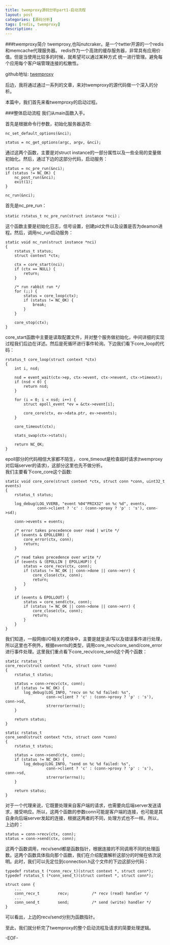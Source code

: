 ```yaml
---
title: twemproxy源码分析part1-启动流程
layout: post
categories: [源码分析]
tags: [redis, twemproxy]
description: .
---
```


###twemproxy简介
twemproxy,也叫nutcraker。是一个twtter开源的一个redis和memcache代理服务器。 redis作为一个高效的缓存服务器，非常具有应用价值。但是当使用比较多的时候，就希望可以通过某种方式 统一进行管理。避免每个应用每个客户端管理连接的松散性。  

github地址: [twemproxy](https://github.com/twitter/twemproxy)  

后边，我将通过通过一系列的文章，来对twemproxy的源代码做一个深入的分析。  

本篇中，我们首先来看twemproxy的启动过程。  

###整体启动流程
我们从main函数入手。  

首先是根据命令行参数，初始化服务器选项:  

	nc_set_default_options(&nci);

    status = nc_get_options(argc, argv, &nci);   

通过这两个函数，主要是对struct instance的一部分属性以及一些全局的变量做初始化。然后，通过下边的这部分代码，启动服务：  

	status = nc_pre_run(&nci);
    if (status != NC_OK) {
        nc_post_run(&nci);
        exit(1);
    }

    nc_run(&nci);  

首先是nc\_pre\_run：  

	static rstatus_t nc_pre_run(struct instance *nci)；  

这个函数主要是初始化日志，信号设置，创建pid文件以及设置是否为deamon进程。然后，调用nc\_run启动服务：
	
	static void nc_run(struct instance *nci)
	{
		rstatus_t status;
	    struct context *ctx;
	
	    ctx = core_start(nci);
	    if (ctx == NULL) {
	        return;
	    }
	
	    /* run rabbit run */
	    for (;;) {
	        status = core_loop(ctx);
	        if (status != NC_OK) {
	            break;
	        }
	    }
	
	    core_stop(ctx);
	}  

core\_start函数中主要是读取配置文件，并对整个服务做初始化，中间详细的实现过程我们后边在详述。然后是死循环进行事件轮询。下边我们看下core\_loop的代码：  

	rstatus_t core_loop(struct context *ctx)
	{
	    int i, nsd;
	
	    nsd = event_wait(ctx->ep, ctx->event, ctx->nevent, ctx->timeout);
	    if (nsd < 0) {
	        return nsd;
	    }
	
	    for (i = 0; i < nsd; i++) {
	        struct epoll_event *ev = &ctx->event[i];
	
	        core_core(ctx, ev->data.ptr, ev->events);
	    }
	
	    core_timeout(ctx);
	
	    stats_swap(ctx->stats);
	
	    return NC_OK;
	}

epoll部分的代码相信大家都不陌生， core\_timeout是检查超时请求(twemproxy对后端server的请求)，这部分这里也先不做分析。  
我们主要看下core\_core这个函数:  

	static void core_core(struct context *ctx, struct conn *conn, uint32_t events)
	{
	    rstatus_t status;
	
	    log_debug(LOG_VVERB, "event %04"PRIX32" on %c %d", events,
	              conn->client ? 'c' : (conn->proxy ? 'p' : 's'), conn->sd);
	
	    conn->events = events;
	
	    /* error takes precedence over read | write */
	    if (events & EPOLLERR) {
	        core_error(ctx, conn);
	        return;
	    }
	
	    /* read takes precedence over write */
	    if (events & (EPOLLIN | EPOLLHUP)) {
	        status = core_recv(ctx, conn);
	        if (status != NC_OK || conn->done || conn->err) {
	            core_close(ctx, conn);
	            return;
	        }
	    }
	
	    if (events & EPOLLOUT) {
	        status = core_send(ctx, conn);
	        if (status != NC_OK || conn->done || conn->err) {
	            core_close(ctx, conn);
	            return;
	        }
	    }
	}  

我们知道，一般网络I/O相关的模块中，主要是就是读/写以及错误事件进行处理，所以这里也不例外，根据events的类型，调用core_recv/core_send/core_error进行事件处理。这里我们重点看下core\_recv/core\_send这个两个函数：  

	static rstatus_t
	core_recv(struct context *ctx, struct conn *conn)
	{
	    rstatus_t status;
	
	    status = conn->recv(ctx, conn);
	    if (status != NC_OK) {
	        log_debug(LOG_INFO, "recv on %c %d failed: %s",
	                  conn->client ? 'c' : (conn->proxy ? 'p' : 's'), conn->sd,
	                  strerror(errno));
	    }
	
	    return status;
	}

	static rstatus_t
	core_send(struct context *ctx, struct conn *conn)
	{
	    rstatus_t status;
	
	    status = conn->send(ctx, conn);
	    if (status != NC_OK) {
	        log_debug(LOG_INFO, "send on %c %d failed: %s",
	                  conn->client ? 'c' : (conn->proxy ? 'p' : 's'), conn->sd,
	                  strerror(errno));
	    }
	
	    return status;
	}  

对于一个代理来说，它既要处理来自客户端的请求，也需要向后端server发送请求，接受响应。所以，这两个函数的参数conn可能是客户端的连接，也可能是其自身向后端server发起的连接，根据这两者的不同，处理方式也不一样。所以，上边的：
	
	status = conn->recv(ctx, conn);
	status = conn->send(ctx, conn);  

这两个函数调用，recv/send都是函数指针，根据连接的不同调用不同的处理函数。这两个函数具体指向那个函数，我们在介绍配置解析这部分的时候在依次说明。此时，我们可以先定位到connection.h这个文件的下边这部分代码：
	
	typedef rstatus_t (*conn_recv_t)(struct context *, struct conn*);
	typedef rstatus_t (*conn_send_t)(struct context *, struct conn*);

	struct conn {
		...
		conn_recv_t        recv;          /* recv (read) handler */
		...
		conn_send_t        send;          /* send (write) handler */
	}  

可以看出，上边的recv/send分别为函数指针。  

至此，我们就分析完了twemproxy的整个启动流程及请求的简要处理逻辑。  

-EOF-
